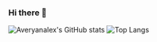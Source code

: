 ### Hi there 👋
![Averyanalex's GitHub stats](https://github-readme-stats.vercel.app/api?username=averyanalex&show_icons=true&theme=algolia)
![Top Langs](https://github-readme-stats.vercel.app/api/top-langs/?username=averyanalex&show_icons=true&theme=algolia)
<!--
**averyanalex/averyanalex** is a ✨ _special_ ✨ repository because its `README.md` (this file) appears on your GitHub profile.

Here are some ideas to get you started:

- 🔭 I’m currently working on ...
- 🌱 I’m currently learning ...
- 👯 I’m looking to collaborate on ...
- 🤔 I’m looking for help with ...
- 💬 Ask me about ...
- 📫 How to reach me: ...
- 😄 Pronouns: ...
- ⚡ Fun fact: ...
-->
